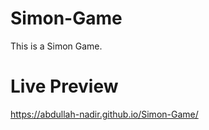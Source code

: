 # Simon-Game


This is a Simon Game.


# Live Preview


https://abdullah-nadir.github.io/Simon-Game/
